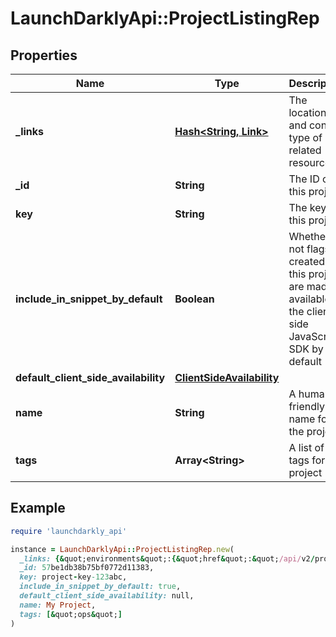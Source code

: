 # LaunchDarklyApi::ProjectListingRep

## Properties

| Name | Type | Description | Notes |
| ---- | ---- | ----------- | ----- |
| **_links** | [**Hash&lt;String, Link&gt;**](Link.md) | The location and content type of related resources |  |
| **_id** | **String** | The ID of this project |  |
| **key** | **String** | The key of this project |  |
| **include_in_snippet_by_default** | **Boolean** | Whether or not flags created in this project are made available to the client-side JavaScript SDK by default |  |
| **default_client_side_availability** | [**ClientSideAvailability**](ClientSideAvailability.md) |  | [optional] |
| **name** | **String** | A human-friendly name for the project |  |
| **tags** | **Array&lt;String&gt;** | A list of tags for the project |  |

## Example

```ruby
require 'launchdarkly_api'

instance = LaunchDarklyApi::ProjectListingRep.new(
  _links: {&quot;environments&quot;:{&quot;href&quot;:&quot;/api/v2/projects/my-project/environments&quot;,&quot;type&quot;:&quot;application/json&quot;},&quot;self&quot;:{&quot;href&quot;:&quot;/api/v2/projects/my-project&quot;,&quot;type&quot;:&quot;application/json&quot;}},
  _id: 57be1db38b75bf0772d11383,
  key: project-key-123abc,
  include_in_snippet_by_default: true,
  default_client_side_availability: null,
  name: My Project,
  tags: [&quot;ops&quot;]
)
```

